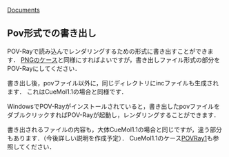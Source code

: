 [Documents](../../Documents)
## Pov形式での書き出し
POV-Rayで読み込んでレンダリングするための形式に書き出すことができます．
[PNGのケース](../../cuemol2/ImageExport)と同様にすればよいですが，書き出しファイル形式の部分をPOV-Rayにしてください．

書き出し後，povファイル以外に，同じディレクトリにincファイルも生成されます．
これはCueMol1.1の場合と同様です．

WindowsでPOV-Rayがインストールされていると，書き出したpovファイルをダブルクリックすればPOV-Rayが起動し，レンダリングすることができます．

書き出されるファイルの内容も，大体CueMol1.1の場合と同じですが，違う部分もあります．（今後詳しい説明を作成予定）．
CueMol1.1のケース[POVRay1](../../POVRay1)も参照してください．
